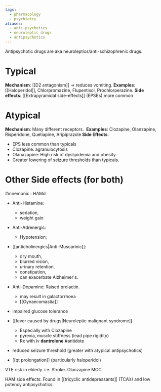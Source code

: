 ```yaml
---
tags:
  - pharmacology
  - psychiatry
aliases:
  - anti-psychotics
  - neuroleptic drugs
  - antipsychotics
---
```

Antipsychotic drugs are aka neuroleptics/anti-schizophrenic drugs. 

# Typical
**Mechanism**: [[D2 antagonism]] -> reduces vomiting.
**Examples**: [[Haloperidol]], Chlorpromazine, Flupentixol, Prochlorperazine. 
**Side effects**: [[Extrapyramidal side-effects]] (EPSEs) more common

# Atypical
**Mechanism**: Many different receptors.  
**Examples**: Clozapine, Olanzapine, Risperidone, Quetiapine, Aripiprazole
**Side Effects**: 
- EPS less common than typicals
- Clozapine: agranulocytosis 
- Olanazapine: High risk of dyslipidemia and obesity.
- Greater lowering of seizure thresholds than typicals.

# Other Side effects (for both)

#mnemonic : HAMd
- Anti-Histamine: 
	- sedation, 
	- weight gain
- Anti-Adrenergic: 
	- Hypotension;
- [[anticholinergics|Anti-Muscarinic]]: 
	- dry mouth, 
	- blurred vision, 
	- urinary retention, 
	- constipation, 
	- can exacerbate Alzheimer's.
- Anti-Dopamine: Raised prolactin. 
    - may result in galactorrhoea
    - [[Gynaecomastia]]

- impaired glucose tolerance
- [[fever caused by drugs|Neuroleptic malignant syndrome]]
	- Especially with Clozapine
	- pyrexia, muscle stiffness (lead pipe rigidity)
	- Rx with iv **dantrolene** #antidote 
- reduced seizure threshold (greater with atypical antipsychotics)
- [[qt prolongation]] (particularly haloperidol)

VTE risk in elderly. i.e. Stroke. Olanzapine MCC.

HAM side effects: Found in [[tricyclic antidepressants]] (TCA’s) and low potency antipsychotics.



